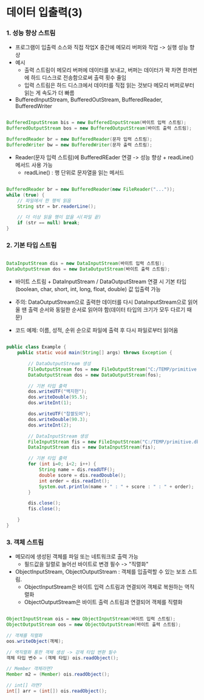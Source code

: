 # 데이터 입출력(3)

### 1. 성능 향상 스트림

- 프로그램이 입출력 소스와 직접 작업X 중간에 메모리 버퍼와 작업 -> 실행 성능 향상
- 예시
    - 출력 스트림이 메모리 버퍼에 데이터를 보내고, 버퍼는 데이터가 꽉 차면 한꺼번에 하드 디스크로 전송함으로써 출력 횟수 줄임
    - 입력 스트림은 하드 디스크에서 데이터를 직접 읽는 것보다 메모리 버퍼로부터 읽는 게 속도가 더 빠름
- BufferedInputStream, BufferedOutStream, BufferedReader, BufferedWriter

```java

BufferedInputStream bis = new BufferedInputStream(바이트 입력 스트림);
BufferedOutputStream bos = new BufferedOutputStream(바이트 출력 스트림);

BufferedReader br = new BufferedReader(문자 입력 스트림);
BufferedWriter bw = new BufferedWriter(문자 출력 스트림);

```

- Reader(문자 입력 스트림)에 BufferedREader 연결 -> 성능 향상 + readLine() 메서드 사용 가능
    - readLine() : 행 단위로 문자열을 읽는 메서드

```java

BufferedReader br = new BufferedReader(new FileReader("..."));
while (true) {
    // 파일에서 한 행씩 읽음
    String str = br.readerLine();

    // 더 이상 읽을 행이 없을 시(파일 끝) 
    if (str == null) break;
}

```


### 2. 기본 타입 스트림

```java

DataInputStream dis = new DataInputStream(바이트 입력 스트림);
DataOutputStream dos = new DataOutputStream(바이트 출력 스트림);

```

- 바이트 스트림 + DataInputStream / DataOutputStream 연결 시 기본 타입(boolean, char, short, int, long, float, double) 값 입출력 가능
- 주의: DataOutputStream으로 출력한 데이터를 다시 DataInputStream으로 읽어올 땐 출력 순서와 동일한 순서로 읽어야 함(데이터 타입의 크기가 모두 다르기 때문)

- 코드 예제: 이름, 성적, 순위 순으로 파일에 출력 후 다시 파일로부터 읽어옴
```java

public class Example {
    public static void main(String[] args) throws Exception {

        // DataOutputStream 생성
        FileOutputStream fos = new FileOutputStream("C:/TEMP/primitive.db");
        DataOutputStream dos = new DataOutputStream(fos);

        // 기본 타입 출력
        dos.writeUTF("백지헌");
        dos.writeDouble(95.5);
        dos.writeInt(1);

        dos.writeUTF("찹쌀도어");
        dos.writeDouble(90.3);
        dos.writeInt(2);

        // DataInputStream 생성
        FileInputStream fis = new FileInputStream("C:/TEMP/primitive.db");
        DataInputStream dis = new DataInputStream(fis);

        // 기본 타입 출력
        for (int i=0; i<2; i++) {
            String name = dis.readUTF();
            double score = dis.readDouble();
            int order = dis.readInt();
            System.out.println(name + " : " + score : " : " + order);
        }

        dis.close();
        fis.close();

    }
}

```

### 3. 객체 스트림

- 메모리에 생성된 객체를 파일 또는 네트워크로 출력 가능
    - 필드값을 일렬로 늘어선 바이트로 변경 필수 -> "직렬화"
- ObjectInputStream, ObjectOutputStream : 객체를 입출력할 수 있는 보조 스트림.
    - ObjectInputStream은 바이트 입력 스트림과 연결되어 객체로 복원하는 역직렬화
    - ObjectOutputStream은 바이트 출력 스트림과 연결되어 객체를 직렬화

```java

ObjectInputStream ois = new ObjectInputStream(바이트 입력 스트림);
ObjectOutputStream oos = new ObjectOutputStream(바이트 출력 스트림);

// 객체를 직렬화
oos.writeObject(객체);

// 역직렬화 통한 객체 생성 -> 강제 타입 변환 필수
객체 타입 변수 = (객체 타입) ois.readObject();

// Member 객체라면?
Member m2 = (Member) ois.readObject();

// int[] 라면?
int[] arr = (int[]) ois.readObject();

```



